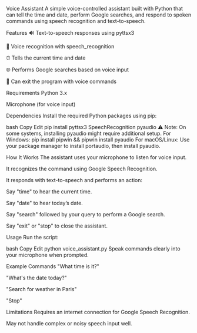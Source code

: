 Voice Assistant
A simple voice-controlled assistant built with Python that can tell the time and date, perform Google searches, and respond to spoken commands using speech recognition and text-to-speech.

Features
🔊 Text-to-speech responses using pyttsx3

🎤 Voice recognition with speech_recognition

⏰ Tells the current time and date

🌐 Performs Google searches based on voice input

🛑 Can exit the program with voice commands

Requirements
Python 3.x

Microphone (for voice input)

Dependencies
Install the required Python packages using pip:

bash
Copy
Edit
pip install pyttsx3 SpeechRecognition pyaudio
⚠️ Note: On some systems, installing pyaudio might require additional setup.
For Windows: pip install pipwin && pipwin install pyaudio
For macOS/Linux: Use your package manager to install portaudio, then install pyaudio.

How It Works
The assistant uses your microphone to listen for voice input.

It recognizes the command using Google Speech Recognition.

It responds with text-to-speech and performs an action:

Say "time" to hear the current time.

Say "date" to hear today’s date.

Say "search" followed by your query to perform a Google search.

Say "exit" or "stop" to close the assistant.

Usage
Run the script:

bash
Copy
Edit
python voice_assistant.py
Speak commands clearly into your microphone when prompted.

Example Commands
"What time is it?"

"What's the date today?"

"Search for weather in Paris"

"Stop"

Limitations
Requires an internet connection for Google Speech Recognition.

May not handle complex or noisy speech input well.

